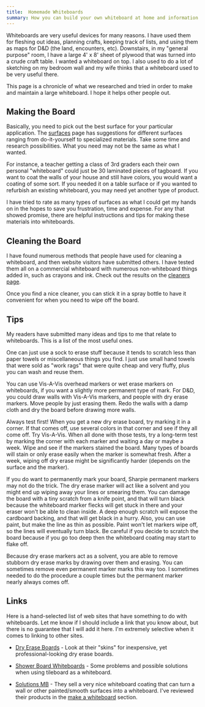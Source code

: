 ```yaml
---
title:  Homemade Whiteboards
summary: How you can build your own whiteboard at home and information for how to best clean a whiteboard.
---
```


Whiteboards are very useful devices for many reasons.  I have used them for fleshing out ideas, planning crafts, keeping track of lists, and using them as maps for D&D (the land, encounters, etc).  Downstairs, in my "general purpose" room, I have a large 4' x 8' sheet of plywood that was turned into a crude craft table.  I wanted a whiteboard on top.  I also used to do a lot of sketching on my bedroom wall and my wife thinks that a whiteboard used to be very useful there.

This page is a chronicle of what we researched and tried in order to make and maintain a large whiteboard.  I hope it helps other people out.


Making the Board
----------------

Basically, you need to pick out the best surface for your particular application.  The [surfaces](surfaces/) page has suggestions for different surfaces ranging from do-it-yourself to specialized materials.  Take some time and research possibilities.  What you need may not be the same as what I wanted.

For instance, a teacher getting a class of 3rd graders each their own personal "whiteboard" could just be 30 laminated pieces of tagboard.  If you want to coat the walls of your house and still have colors, you would want a coating of some sort.  If you needed it on a table surface or if you wanted to refurbish an existing whiteboard, you may need yet another type of product.

I have tried to rate as many types of surfaces as what I could get my hands on in the hopes to save you frustration, time and expense.  For any that showed promise, there are helpful instructions and tips for making these materials into whiteboards.


Cleaning the Board
------------------

I have found numerous methods that people have used for cleaning a whiteboard, and then website visitors have submitted others.  I have tested them all on a commercial whiteboard with numerous non-whiteboard things added in, such as crayons and ink.  Check out the results on the [cleaners page](cleaners/).

Once you find a nice cleaner, you can stick it in a spray bottle to have it convenient for when you need to wipe off the board.


Tips
----

My readers have submitted many ideas and tips to me that relate to whiteboards.  This is a list of the most useful ones.

One can just use a sock to erase stuff because it tends to scratch less than paper towels or miscellaneous things you find.  I just use small hand towels that were sold as "work rags" that were quite cheap and very fluffy, plus you can wash and reuse them.

You can use Vis-A-Vis overhead markers or wet erase markers on whiteboards, if you want a slightly more permanent type of mark.  For D&D, you could draw walls with Vis-A-Vis markers, and people with dry erase markers.  Move people by just erasing them.  Redo the walls with a damp cloth and dry the board before drawing more walls.

Always test first!  When you get a new dry erase board, try marking it in a corner.  If that comes off, use several colors in that corner and see if they all come off.  Try Vis-A-Vis.  When all done with those tests, try a long-term test by marking the corner with each marker and waiting a day or maybe a week.  Wipe and see if the markers stained the board.  Many types of boards will stain or only erase easily when the marker is somewhat fresh.  After a week, wiping off dry erase might be significantly harder (depends on the surface and the marker).

If you do want to permanently mark your board, Sharpie permanent markers may not do the trick.  The dry erase marker will act like a solvent and you might end up wiping away your lines or smearing them.  You can damage the board with a tiny scratch from a knife point, and that will turn black because the whiteboard marker flecks will get stuck in there and your eraser won't be able to clean inside.  A deep enough scratch will expose the cardboard backing, and that will get black in a hurry.  Also, you can use paint, but make the line as thin as possible.  Paint won't let markers wipe off, so the lines will eventually turn black.  Be careful if you decide to scratch the board because if you go too deep then the whiteboard coating may start to flake off.

Because dry erase markers act as a solvent, you are able to remove stubborn dry erase marks by drawing over them and erasing.  You can sometimes remove even permanent marker marks this way too.  I sometimes needed to do the procedure a couple times but the permanent marker nearly always comes off.


Links
-----

Here is a hand-selected list of web sites that have something to do with whiteboards.  Let me know if I should include a link that you know about, but there is no guarantee that I will add it here.  I'm extremely selective when it comes to linking to other sites.

* [Dry Erase Boards](http://www.dryeraseboard.com/) - Look at their "skins" for inexpensive, yet professional-looking dry erase boards.

* [Shower Board Whiteboards](http://xtronics.com/reference/whiteboard.htm) - Some problems and possible solutions when using tileboard as a whiteboard.

* [Solutions MB](http://solutionsmb.com/) - They sell a very nice whiteboard coating that can turn a wall or other painted/smooth surfaces into a whiteboard.  I've reviewed their products in the [make a whiteboard](surfaces/) section.
